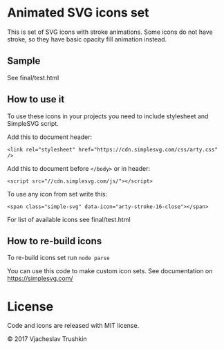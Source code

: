 # Animated SVG icons set

This is set of SVG icons with stroke animations.
Some icons do not have stroke, so they have basic opacity fill animation instead.


## Sample

See final/test.html


## How to use it

To use these icons in your projects you need to include stylesheet and SimpleSVG script.

Add this to document header:

    <link rel="stylesheet" href="https://cdn.simplesvg.com/css/arty.css" />
    
Add this to document before ```</body>``` or in header:

    <script src="//cdn.simplesvg.com/js/"></script>
    
To use any icon from set write this:

    <span class="simple-svg" data-icon="arty-stroke-16-close"></span>

For list of available icons see final/test.html


## How to re-build icons

To re-build icons set run ```node parse```

You can use this code to make custom icon sets. See documentation on https://simplesvg.com/


# License

Code and icons are released with MIT license.

© 2017 Vjacheslav Trushkin

